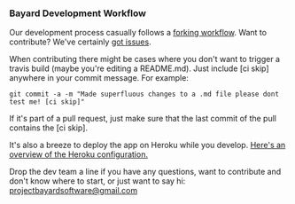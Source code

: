 ### Bayard Development Workflow

Our development process casually follows a [forking workflow]. Want to contribute? We've certainly [got issues].

When contributing there might be cases where you don't want to trigger a travis build (maybe you're editing a README.md).
Just include [ci skip] anywhere in your commit message. For example:

`git commit -a -m "Made superfluous changes to a .md file please dont test me! [ci skip]"`

If it's part of a pull request, just make sure that the last commit of the pull contains the [ci skip].

It's also a breeze to deploy the app on Heroku while you develop. [Here's an overview of the Heroku configuration.]

Drop the dev team a line if you have any questions, want to contribute and don't know where to start,
or just want to say hi: projectbayardsoftware@gmail.com

[forking workflow]: https://www.atlassian.com/git/tutorials/comparing-workflows/forking-workflow
[got issues]: https://github.com/project-bayard/Bayard/issues
[Here's an overview of the Heroku configuration.]: https://github.com/project-bayard/Bayard/blob/master/heroku.md
